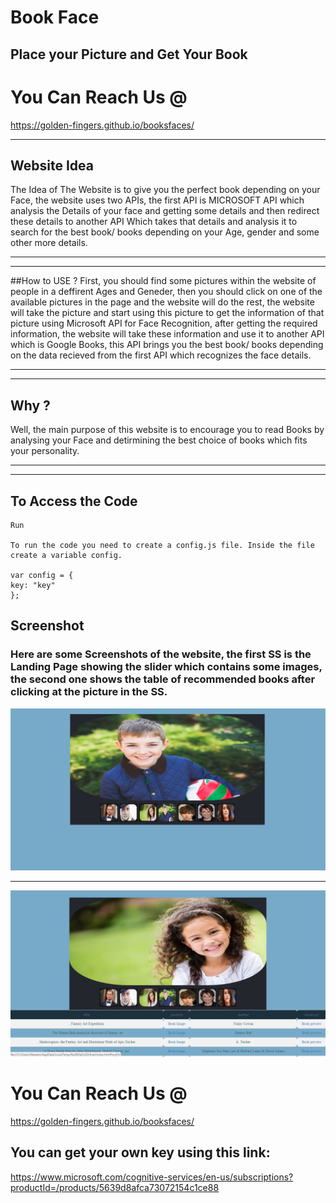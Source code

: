 # Book Face
## Place your Picture and Get Your Book
# You Can Reach Us @
https://golden-fingers.github.io/booksfaces/
***
## Website Idea
The Idea of The Website is to give you the perfect book depending on your Face, the website uses two APIs, the first API is MICROSOFT API which analysis the Details of your face and getting some details and then redirect these details to another API Which takes that details and analysis it to search for the best book/ books depending on your Age, gender and some other more details.
***
***
##How to USE ?
First, you should find some pictures within the website of people in a deffirent Ages and Geneder, then you should click on one of the available pictures in the page and the website will do the rest, the website will take the picture and start using this picture to get the information of that picture using Microsoft API for Face Recognition, after getting the required information, the website will take these information and use it to another API which is Google Books, this API brings you the best book/ books depending on the data recieved from the first API which recognizes the face details.
***
***

## Why ?
Well, the main purpose of this website is to encourage you to read Books by analysing your Face and detirmining the best choice of books which fits your personality.
***
***
## To Access the Code
    Run

    To run the code you need to create a config.js file. Inside the file create a variable config.

    var config = {
    key: "key"
    };
 
## Screenshot
### Here are some Screenshots of the website, the first SS is the Landing Page showing the slider which contains some images, the second one shows the table of recommended books after clicking at the picture in the SS.
![Alt Text](https://github.com/golden-fingers/booksfaces/blob/master/wb1.png)
***
![Alt Text](https://github.com/golden-fingers/booksfaces/blob/master/wb2.png)

# You Can Reach Us @
https://golden-fingers.github.io/booksfaces/

## You can get your own key using this link:
https://www.microsoft.com/cognitive-services/en-us/subscriptions?productId=/products/5639d8afca73072154c1ce88
